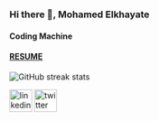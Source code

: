 ### Hi there 👋, Mohamed Elkhayate

#### Coding Machine

#### [RESUME](https://docs.google.com/document/d/1z2wEed_PAViRi9UZ86JKwKdHG9sAsC6qz8nOEsQRvtc/edit)

![GitHub streak stats](https://github-readme-streak-stats.herokuapp.com/?user=ELKHAYATE)  



[<img src='https://cdn.jsdelivr.net/npm/simple-icons@3.0.1/icons/linkedin.svg' alt='linkedin' height='40'>](https://www.linkedin.com/in/mohamed-elkhayate-4535a91b6/)     [<img src='https://cdn.jsdelivr.net/npm/simple-icons@3.0.1/icons/twitter.svg' alt='twitter' height='40'>](https://twitter.com/elkha_yate)  





